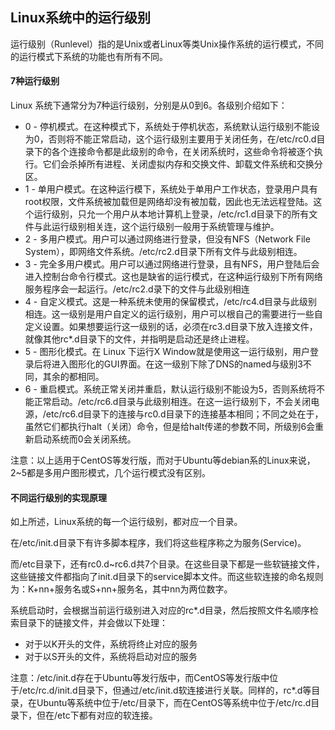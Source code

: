 ## Linux系统中的运行级别

运行级别（Runlevel）指的是Unix或者Linux等类Unix操作系统的运行模式，不同的运行模式下系统的功能也有所有不同。


#### 7种运行级别

Linux 系统下通常分为7种运行级别，分别是从0到6。各级别介绍如下：

- 0 - 停机模式。在这种模式下，系统处于停机状态，系统默认运行级别不能设为0，否则将不能正常启动，这个运行级别主要用于关闭任务，在/etc/rc0.d目录下的各个连接命令都是此级别的命令，在关闭系统时，这些命令将被逐个执行。它们会杀掉所有进程、关闭虚拟内存和交换文件、卸载文件系统和交换分区。
- 1 - 单用户模式。在这种运行模下，系统处于单用户工作状态，登录用户具有root权限，文件系统被加载但是网络却没有被加载，因此也无法远程登陆。这个运行级别，只允一个用户从本地计算机上登录，/etc/rc1.d目录下的所有文件与此运行级别相关连，这个运行级别一般用于系统管理与维护。
- 2 - 多用户模式。用户可以通过网络进行登录，但没有NFS（Network File System），即网络文件系统。/etc/rc2.d目录下所有文件与此级别相连。
- 3 - 完全多用户模式。用户可以通过网络进行登录，且有NFS，用户登陆后会进入控制台命令行模式。这也是缺省的运行模式，在这种运行级别下所有网络服务程序会一起运行。/etc/rc2.d录下的文件与此级别相连
- 4 - 自定义模式。这是一种系统未使用的保留模式，/etc/rc4.d目录与此级别相连。这一级别是用户自定义的运行级别，用户可以根自己的需要进行一些自定义设置。如果想要运行这一级别的话，必须在rc3.d目录下放入连接文件，就像其他rc*.d目录下的文件，并指明是启动还是终止进程。
- 5 - 图形化模式。在 Linux 下运行X Window就是使用这一运行级别，用户登录后将进入图形化的GUI界面。在这一级别下除了DNS的named与级别3不同，其余的都相同。
- 6 - 重启模式。系统正常关闭并重启，默认运行级别不能设为5，否则系统将不能正常启动。/etc/rc6.d目录与此级别相连。在这一运行级别下，不会关闭电源，/etc/rc6.d目录下的连接与rc0.d目录下的连接基本相同；不同之处在于，虽然它们都执行halt（关闭）命令，但是给halt传递的参数不同，所级别6会重新启动系统而0会关闭系统。

注意：以上适用于CentOS等发行版，而对于Ubuntu等debian系的Linux来说，2\~5都是多用户图形模式，几个运行模式没有区别。



#### 不同运行级别的实现原理

如上所述，Linux系统的每一个运行级别，都对应一个目录。

在/etc/init.d目录下有许多脚本程序，我们将这些程序称之为服务(Service)。

而/etc目录下，还有rc0.d\~rc6.d共7个目录。在这些目录下都是一些软链接文件，这些链接文件都指向了init.d目录下的service脚本文件。而这些软连接的命名规则为：K+nn+服务名或S+nn+服务名，其中nn为两位数字。

系统启动时，会根据当前运行级别进入对应的rc\*.d目录，然后按照文件名顺序检索目录下的链接文件，并会做以下处理：

- 对于以K开头的文件，系统将终止对应的服务
- 对于以S开头的文件，系统将启动对应的服务

注意：/etc/init.d存在于Ubuntu等发行版中，而CentOS等发行版中位于/etc/rc.d/init.d目录下，但通过/etc/init.d软连接进行关联。同样的，rc\*.d等目录，在Ubuntu等系统中位于/etc/目录下，而在CentOS等系统中位于/etc/rc.d目录下，但在/etc下都有对应的软连接。






















